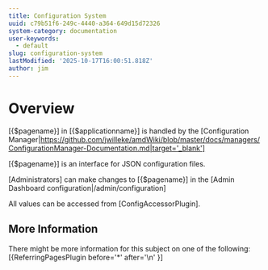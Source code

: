 ```yaml
---
title: Configuration System
uuid: c79b51f6-249c-4440-a364-649d15d72326
system-category: documentation
user-keywords:
  - default
slug: configuration-system
lastModified: '2025-10-17T16:00:51.818Z'
author: jim
---
```

# Overview
[{$pagename}] in [{$applicationname}] is handled by the [Configuration Manager|https://github.com/jwilleke/amdWiki/blob/master/docs/managers/ConfigurationManager-Documentation.md|target='_blank']

[{$pagename}] is an interface for JSON configuration files.

[Administrators] can make changes to [{$pagename}] in the [Admin Dashboard configuration|/admin/configuration]  

All values can be accessed from [ConfigAccessorPlugin].

## More Information
There might be more information for this subject on one of the following:
[{ReferringPagesPlugin before='*' after='\n' }]
